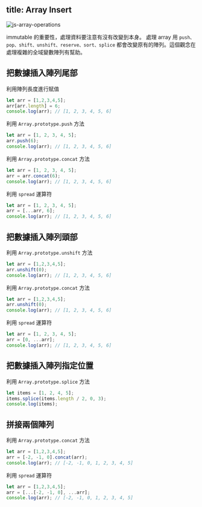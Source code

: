title: Array Insert
---

![js-array-operations](https://raw.githubusercontent.com/tooto1985/js-array-operations/master/main.jpg)  

immutable 的重要性，處理資料要注意有沒有改變到本身。
處理 array 用 `push、pop、shift、unshift、reserve、sort、splice` 都會改變原有的陣列。這個觀念在處理複雜的全域變數陣列有幫助。

## 把數據插入陣列尾部

利用陣列長度進行賦值  
```js
let arr = [1,2,3,4,5];
arr[arr.length] = 6;
console.log(arr); // [1, 2, 3, 4, 5, 6]
```

利用 `Array.prototype.push` 方法    
```js
let arr = [1, 2, 3, 4, 5];
arr.push(6);
console.log(arr); // [1, 2, 3, 4, 5, 6]
```

利用 `Array.prototype.concat` 方法  
```js
let arr = [1, 2, 3, 4, 5];
arr = arr.concat(6);
console.log(arr); // [1, 2, 3, 4, 5, 6]
```

利用 `spread` 運算符  
```js
let arr = [1, 2, 3, 4, 5];
arr = [...arr, 6];
console.log(arr); // [1, 2, 3, 4, 5, 6]
```


## 把數據插入陣列頭部

利用 `Array.prototype.unshift` 方法

```js
let arr = [1,2,3,4,5];
arr.unshift(0);
console.log(arr); // [1, 2, 3, 4, 5, 6]
```

利用 `Array.prototype.concat` 方法

```js
let arr = [1,2,3,4,5];
arr.unshift(0);
console.log(arr); // [1, 2, 3, 4, 5, 6]
```

利用 `spread` 運算符
```js
let arr = [1, 2, 3, 4, 5];
arr = [0, ...arr];
console.log(arr); // [1, 2, 3, 4, 5, 6]
```

## 把數據插入陣列指定位置

利用 `Array.prototype.splice` 方法

```js
let items = [1, 2, 4, 5];
items.splice(items.length / 2, 0, 3);
console.log(items);
```

## 拼接兩個陣列

利用 `Array.prototype.concat` 方法

```js
let arr = [1,2,3,4,5];
arr = [-2, -1, 0].concat(arr); 
console.log(arr); // [-2, -1, 0, 1, 2, 3, 4, 5]
```

利用 `spread` 運算符
```js
let arr = [1,2,3,4,5];
arr = [...[-2, -1, 0], ...arr];
console.log(arr); // [-2, -1, 0, 1, 2, 3, 4, 5]  
```